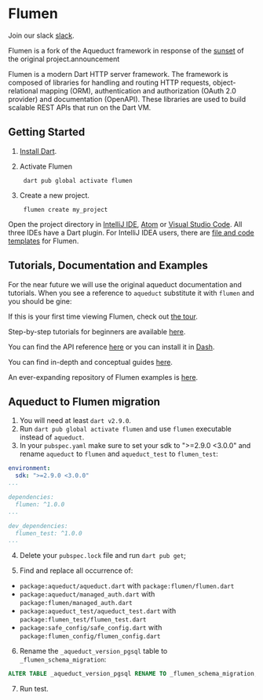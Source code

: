 # Flumen

Join our slack [slack](https://join.slack.com/t/flumenframework/shared_invite/zt-oy7hutk3-7h59BltMed_TUM0Tj7CQBg).

Flumen is a fork of the Aqueduct framework in response of the [sunset](https://stablekernel.com/article/announcing-the-sunsetting-of-aqueduct-our-open-source-server-side-framework-in-googles-dart/) of the original project.announcement

Flumen is a modern Dart HTTP server framework. The framework is composed of libraries for handling and routing HTTP requests, object-relational mapping (ORM), authentication and authorization (OAuth 2.0 provider) and documentation (OpenAPI). These libraries are used to build scalable REST APIs that run on the Dart VM.

## Getting Started

1. [Install Dart](https://www.dartlang.org/install).
2. Activate Flumen

        dart pub global activate flumen

3. Create a new project.

        flumen create my_project

Open the project directory in [IntelliJ IDE](https://www.jetbrains.com/idea/download/), [Atom](https://atom.io) or [Visual Studio Code](https://code.visualstudio.com). All three IDEs have a Dart plugin. For IntelliJ IDEA users, there are [file and code templates](https://aqueduct.io/docs/intellij/) for Flumen.

## Tutorials, Documentation and Examples
For the near future we will use the original aqueduct documentation and tutorials. When you see a reference to `aqueduct` substitute it with `flumen` and you should be gine:

If this is your first time viewing Flumen, check out [the tour](https://aqueduct.io/docs/tour/).

Step-by-step tutorials for beginners are available [here](https://aqueduct.io/docs/tut/getting-started).

You can find the API reference [here](https://pub.dev/documentation/flumen/latest/) or you can install it in [Dash](https://kapeli.com/docsets#dartdoc).

You can find in-depth and conceptual guides [here](https://aqueduct.io/docs/).

An ever-expanding repository of Flumen examples is [here](https://github.com/Reductions/flumen/flumen/aqueduct_examples).

## Aqueduct to Flumen migration

1. You will need at least `dart v2.9.0`.
2. Run `dart pub global activate flumen` and use `flumen` executable instead of `aqueduct`.
3. In your `pubspec.yaml` make sure to set your sdk to ">=2.9.0 <3.0.0" and rename `aqueduct` to `flumen` and `aqueduct_test` to `flumen_test`:

```yaml
environment:
  sdk: ">=2.9.0 <3.0.0"
...

dependencies:
  flumen: ^1.0.0
...

dev_dependencies:
  flumen_test: ^1.0.0
...
```
4. Delete your `pubspec.lock` file and run `dart pub get`;

5. Find and replace all occurrence of:
  - `package:aqueduct/aqueduct.dart` with `package:flumen/flumen.dart`
  - `package:aqueduct/managed_auth.dart` with `package:flumen/managed_auth.dart`
  - `package:aqueduct_test/aqueduct_test.dart` with `package:flumen_test/flumen_test.dart`
  - `package:safe_config/safe_config.dart` with `package:flumen_config/flumen_config.dart`

6. Rename the `_aqueduct_version_pgsql` table to  `_flumen_schema_migration`:

```sql
ALTER TABLE _aqueduct_version_pgsql RENAME TO _flumen_schema_migration;
```

7. Run test.
